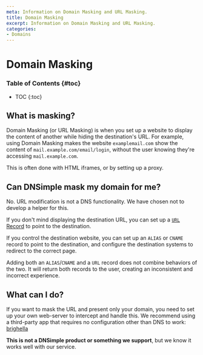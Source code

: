```yaml
---
meta: Information on Domain Masking and URL Masking.
title: Domain Masking
excerpt: Information on Domain Masking and URL Masking.
categories:
- Domains
---
```


# Domain Masking

### Table of Contents {#toc}

* TOC
{:toc}

## What is masking?

Domain Masking (or URL Masking) is when you set up a website to display the content of another while hiding the destination's URL. For example, using Domain Masking makes the website `examplemail.com` show the content of `mail.example.com/email/login`, without the user knowing they're accessing `mail.example.com`. 

This is often done with HTML iframes, or by setting up a proxy.

## Can DNSimple mask my domain for me?

No. URL modification is not a DNS functionality. We have chosen not to develop a helper for this.

If you don't mind displaying the destination URL, you can set up a [`URL` Record](/articles/cname-record) to point to the destination.

If you control the destination website, you can set up an `ALIAS` or `CNAME` record to point to the destination, and configure the destination systems to redirect to the correct page.

Adding both an `ALIAS`/`CNAME` and a `URL` record does not combine behaviors of the two. It will return both records to the user, creating an inconsistent and incorrect experience.

## What can I do?

If you want to mask the URL and present only your domain, you need to set up your own web-server to intercept and handle this. We recommend using a third-party app that requires no configuration other than DNS to work: [brighella](https://github.com/weppos/brighella)

**This is not a DNSimple product or something we support**, but we know it works well with our service.
